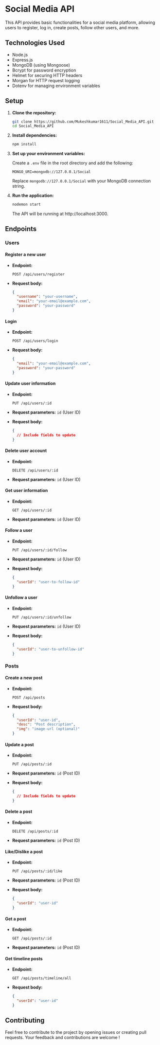 # Social Media API

This API provides basic functionalities for a social media platform, allowing users to register, log in, create posts, follow other users, and more.

## Technologies Used

- Node.js
- Express.js
- MongoDB (using Mongoose)
- Bcrypt for password encryption
- Helmet for securing HTTP headers
- Morgan for HTTP request logging
- Dotenv for managing environment variables

## Setup

1. **Clone the repository:**

    ```bash
    git clone https://github.com/Mukeshkumar1611/Social_Media_API.git
    cd Social_Media_API
    ```

2. **Install dependencies:**

    ```bash
    npm install
    ```

3. **Set up your environment variables:**

    Create a `.env` file in the root directory and add the following:

    ```env
    MONGO_URI=mongodb://127.0.0.1/Social
    ```

    Replace `mongodb://127.0.0.1/Social` with your MongoDB connection string.

4. **Run the application:**

    ```bash
    nodemon start
    ```

    The API will be running at http://localhost:3000.

## Endpoints

### Users

#### Register a new user

- **Endpoint:**

    ```http
    POST /api/users/register
    ```

- **Request body:**

    ```json
    {
      "username": "your-username",
      "email": "your-email@example.com",
      "password": "your-password"
    }
    ```

#### Login

- **Endpoint:**

    ```http
    POST /api/users/login
    ```

- **Request body:**

    ```json
    {
      "email": "your-email@example.com",
      "password": "your-password"
    }
    ```

#### Update user information

- **Endpoint:**

    ```http
    PUT /api/users/:id
    ```

- **Request parameters:** `id` (User ID)

- **Request body:**

    ```json
    {
      // Include fields to update
    }
    ```

#### Delete user account

- **Endpoint:**

    ```http
    DELETE /api/users/:id
    ```

- **Request parameters:** `id` (User ID)

#### Get user information

- **Endpoint:**

    ```http
    GET /api/users/:id
    ```

- **Request parameters:** `id` (User ID)

#### Follow a user

- **Endpoint:**

    ```http
    PUT /api/users/:id/follow
    ```

- **Request parameters:** `id` (User ID)

- **Request body:**

    ```json
    {
      "userId": "user-to-follow-id"
    }
    ```

#### Unfollow a user

- **Endpoint:**

    ```http
    PUT /api/users/:id/unfollow
    ```

- **Request parameters:** `id` (User ID)

- **Request body:**

    ```json
    {
      "userId": "user-to-unfollow-id"
    }
    ```

### Posts

#### Create a new post

- **Endpoint:**

    ```http
    POST /api/posts
    ```

- **Request body:**

    ```json
    {
      "userId": "user-id",
      "desc": "Post description",
      "img": "image-url (optional)"
    }
    ```

#### Update a post

- **Endpoint:**

    ```http
    PUT /api/posts/:id
    ```

- **Request parameters:** `id` (Post ID)

- **Request body:**

    ```json
    {
      // Include fields to update
    }
    ```

#### Delete a post

- **Endpoint:**

    ```http
    DELETE /api/posts/:id
    ```

- **Request parameters:** `id` (Post ID)

#### Like/Dislike a post

- **Endpoint:**

    ```http
    PUT /api/posts/:id/like
    ```

- **Request parameters:** `id` (Post ID)

- **Request body:**

    ```json
    {
      "userId": "user-id"
    }
    ```

#### Get a post

- **Endpoint:**

    ```http
    GET /api/posts/:id
    ```

- **Request parameters:** `id` (Post ID)

#### Get timeline posts

- **Endpoint:**

    ```http
    GET /api/posts/timeline/all
    ```

- **Request body:**

    ```json
    {
      "userId": "user-id"
    }
    ```

## Contributing

Feel free to contribute to the project by opening issues or creating pull requests. Your feedback and contributions are welcome !